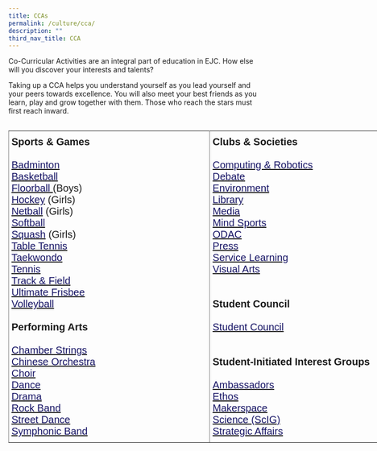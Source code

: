 ```yaml
---
title: CCAs
permalink: /culture/cca/
description: ""
third_nav_title: CCA
---
```

Co-Curricular Activities are an integral part of education in EJC. How else will you discover your interests and talents? 

Taking up a CCA helps you understand yourself as you lead yourself and your peers towards excellence. You will also meet&nbsp;your best friends as you learn, play and grow together with them. Those who reach the stars must first reach inward.

<br>

<style type="text/css">
.tg  {border-collapse:collapse;border-spacing:0;margin:0px auto;}
.tg td{border-color:black;border-style:solid;border-width:1px;font-family:Arial, sans-serif;font-size:14px;
  overflow:hidden;padding:10px 5px;word-break:normal;}
.tg th{border-color:black;border-style:solid;border-width:1px;font-family:Arial, sans-serif;font-size:14px;
  font-weight:normal;overflow:hidden;padding:10px 5px;word-break:normal;}
.tg .tg-eqm3{border-color:inherit;font-size:20px;text-align:left;vertical-align:top}
</style>
<table class="tg" style="undefined;table-layout: fixed; width: 800px">
<colgroup>
<col style="width: 400px">
<col style="width: 400px">
</colgroup>
<tbody>
  <tr>
    <td class="tg-eqm3"><span style="font-weight:bold">Sports &amp; Games</span><br><br><a href="/culture/cca/badminton/"><span style="color:#151364">Badminton</span></a><br><a href="/culture/cca/basketball/"><span style="color:#151364">Basketball</span></a><br><a href="/culture/cca/floorball/"><span style="text-decoration:none;color:#151364">Floorball </span></a>(Boys)<br><a href="/culture/cca/hockey/"><span style="text-decoration:none;color:#151364">Hockey</span></a> (Girls)<br><a href="/culture/cca/netball/"><span style="text-decoration:none;color:#151364">Netball</span></a> (Girls)<br><a href="/culture/cca/softball/"><span style="color:#151364">Softball</span></a><br><a href="/culture/cca/squash/"><span style="text-decoration:none;color:#151364">Squash</span></a> (Girls)<br><a href="/culture/cca/tabletennis/"><span style="color:#151364">Table Tennis</span></a><br><a href="/culture/cca/taekwondo/"><span style="color:#151364">Taekwondo</span></a><br><a href="/culture/cca/tennis/"><span style="color:#151364">Tennis</span></a><br><a href="/culture/cca/trackandfield/"><span style="text-decoration:none;color:#151364">Track &amp; Field</span></a><br><a href="/culture/cca/frisbee/"><span style="text-decoration:none;color:#151364">Ultimate Frisbee</span></a><br><a href="/culture/cca/volleyball/"><span style="color:#151364">Volleyball</span></a><br><br><span style="font-weight:bold">Performing Arts</span><br><br><a href="/culture/cca/chamberstrings/"><span style="text-decoration:none;color:#151364">Chamber Strings</span></a><br><a href="/culture/cca/co/"><span style="color:#151364">Chinese Orchestra</span></a><br><a href="/culture/cca/choir/"><span style="color:#151364">Choir</span></a><br><a href="/culture/cca/dance/"><span style="color:#151364">Dance</span></a><br><a href="/culture/cca/drama/"><span style="color:#151364">Drama</span></a><br><a href="/culture/cca/rockband/"><span style="text-decoration:none;color:#151364">Rock Band</span></a><br><a href="/culture/cca/streetdance/"><span style="text-decoration:none;color:#151364">Street Dance</span></a><br><a href="/culture/cca/band/"><span style="text-decoration:none;color:#151364">Symphonic Band</span></a></td>
    <td class="tg-eqm3"><span style="font-weight:bold">Clubs &amp; Societies</span><br><br><a href="/culture/cca/rec/"><span style="text-decoration:none;color:#151364">Computing &amp; Robotics</span></a><br><a href="/culture/cca/debate/"><span style="color:#151364">Debate</span></a><br><a href="/culture/cca/environment/"><span style="color:#151364">Environment</span></a><br><a href="/culture/cca/library/"><span style="color:#151364">Library</span></a><br><a href="/culture/cca/media/"><span style="color:#151364">Media</span></a><br><a href="/culture/cca/mindsports/"><span style="color:#151364">Mind Sports</span></a><br><a href="/culture/cca/odac/"><span style="color:#151364">ODAC</span></a><br><a href="/culture/cca/press/"><span style="color:#151364">Press</span></a><br><a href="/culture/cca/servicelearning/"><span style="color:#151364">Service Learning</span></a><br><a href="/culture/cca/visualarts/"><span style="text-decoration:none;color:#151364">Visual Arts</span></a><br><br><br><span style="font-weight:bold">Student Council</span><br><br><a href="/culture/cca/studentcouncil/"><span style="color:#151364">Student Council</span></a><br><br><br><span style="font-weight:bold">Student-Initiated Interest Groups</span><br><br><a href="https://www.instagram.com/ejambass/" target="_blank" rel="noopener noreferrer"><span style="text-decoration:none;color:#151364">Ambassadors</span></a><br><a href="https://www.instagram.com/ejc.ethos/" target="_blank" rel="noopener noreferrer"><span style="text-decoration:none;color:#151364">Ethos</span></a><br><a href="https://www.instagram.com/ejc.makerspace/" target="_blank" rel="noopener noreferrer"><span style="text-decoration:none;color:#151364">Makerspace</span></a><br><a href="https://www.instagram.com/ej.scientist/" target="_blank" rel="noopener noreferrer"><span style="text-decoration:none;color:#151364">Science (ScIG)</span></a><br><a href="https://www.instagram.com/ejc.esas/" target="_blank" rel="noopener noreferrer"><span style="text-decoration:none;color:#151364">Strategic Affairs</span></a></td>
  </tr>
</tbody>
</table>